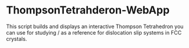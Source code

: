 # ThompsonTetrahderon-WebApp
This script builds and displays an interactive Thompson Tetrahedron you can use for studying / as a reference for dislocation slip systems in FCC crystals.
